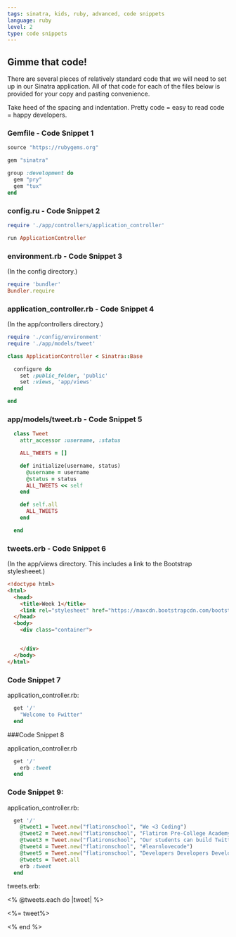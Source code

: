 ```yaml
---
tags: sinatra, kids, ruby, advanced, code snippets
language: ruby
level: 2
type: code snippets
---
```


## Gimme that code!

There are several pieces of relatively standard code that we will need to set up in our Sinatra application. All of that code for each of the files below is provided for your copy and pasting convenience. 

Take heed of the spacing and indentation. Pretty code = easy to read code = happy developers.

### Gemfile - Code Snippet 1 

```ruby
source "https://rubygems.org"

gem "sinatra"

group :development do
  gem "pry"
  gem "tux"
end
```

### config.ru - Code Snippet 2

```ruby
require './app/controllers/application_controller'

run ApplicationController
```

### environment.rb - Code Snippet 3
(In the config directory.)

```ruby
require 'bundler'
Bundler.require
```

### application_controller.rb - Code Snippet 4
(In the app/controllers directory.)

```ruby
require './config/environment'
require './app/models/tweet'

class ApplicationController < Sinatra::Base

  configure do
    set :public_folder, 'public'
    set :views, 'app/views'
  end

end
```

### app/models/tweet.rb - Code Snippet 5
```ruby
  class Tweet
    attr_accessor :username, :status

    ALL_TWEETS = []

    def initialize(username, status)
      @username = username
      @status = status
      ALL_TWEETS << self
    end

    def self.all
      ALL_TWEETS
    end

  end
```

### tweets.erb - Code Snippet 6
(In the app/views directory. This includes a link to the Bootstrap stylesheeet.)

```html
<!doctype html>
<html>
  <head>
    <title>Week 1</title>
    <link rel="stylesheet" href="https://maxcdn.bootstrapcdn.com/bootstrap/3.2.0/css/bootstrap.min.css">
  </head>
  <body> 
    <div class="container">


    </div>
  </body>
</html>
```

### Code Snippet 7

application_controller.rb:

```ruby
  get '/'
    "Welcome to Fwitter"
  end
```


###Code Snippet 8

application_controller.rb

```ruby
  get '/'
    erb :tweet
  end
```

### Code Snippet 9:

application_controller.rb:
```ruby
  get '/'
    @tweet1 = Tweet.new("flatironschool", "We <3 Coding")
    @tweet2 = Tweet.new("flatironschool", "Flatiron Pre-College Academy is amazing!")
    @tweet3 = Tweet.new("flatironschool", "Our students can build Twitter, can yours?")
    @tweet4 = Tweet.new("flatironschool", "#learnlovecode")
    @tweet5 = Tweet.new("flatironschool", "Developers Developers Developers!"
    @tweets = Tweet.all
    erb :tweet
  end
```

tweets.erb:

<!doctype html>
<html>
  <head>
    <title>Week 1</title>
    <link rel="stylesheet" href="https://maxcdn.bootstrapcdn.com/bootstrap/3.2.0/css/bootstrap.min.css">
  </head>
  <body> 
    <div class="container">
      <% @tweets.each do |tweet| %>
        <p><%= tweet%></p>
      <% end %>
    </div>
  </body>
</html>
